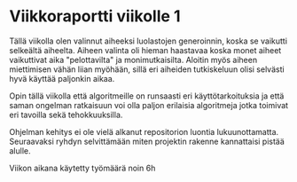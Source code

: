 # Viikkoraportti viikolle 1

Tällä viikolla olen valinnut aiheeksi luolastojen generoinnin, koska se vaikutti selkeältä aiheelta. Aiheen valinta oli hieman haastavaa koska monet aiheet vaikuttivat aika "pelottavilta" ja monimutkaisilta. Aloitin myös aiheen miettimisen vähän liian myöhään, sillä eri aiheiden tutkiskeluun olisi selvästi hyvä käyttää paljonkin aikaa.

Opin tällä viikolla että algoritmeille on runsaasti eri käyttötarkoituksia ja että saman ongelman ratkaisuun voi olla paljon erilaisia algoritmeja jotka toimivat eri tavoilla sekä tehokkuuksilla.

Ohjelman kehitys ei ole vielä alkanut repositorion luontia lukuunottamatta. Seuraavaksi ryhdyn selvittämään miten projektin rakenne kannattaisi pistää alulle.

Viikon aikana käytetty työmäärä noin 6h

